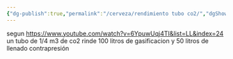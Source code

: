 ```yaml
---
{"dg-publish":true,"permalink":"/cerveza/rendimiento tubo co2/","dgShowFileTree":true,"dgShowToc":true}
---
```


segun https://www.youtube.com/watch?v=6YpuwUqj4TI&list=LL&index=24
un tubo de 1/4 m3 de co2 rinde 100 litros de gasificacion y 50 litros de llenado contrapresión
